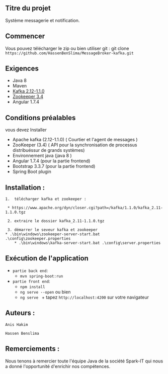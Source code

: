 ## Titre du projet
  
Système messagerie et notification.

## Commencer

Vous pouvez télécharger le zip ou bien  utiliser  git :
git clone `https://github.com/HassenBenSlima/MessageBroker-kafka.git`


## Exigences
* Java 8
* Maven 
* [Kafka 2.12-1.1.0](https://kafka.apache.org/0102/documentation.html)
* [Zookeeper 3.4](https://zookeeper.apache.org/doc/r3.4.12/)
* Angular 1.7.4

## Conditions préalables 

vous devez Installer 

* Apache kafka (2.12-1.1.0) ( Courtier et l'agent de messages )
* ZooKeeper  (3.4) ( API  pour la synchronisation de    processus  distribuéssur de grands systèmes) 
* Environnement java (java 8 )
* Angular 1.7.4 (pour la partie frontend)  
* Bootstrap 3.3.7 (pour la partie frontend)  
* Spring Boot plugin
 

## Installation :

	1.  télécharger kafka et zookeeper :

	 * https://www.apache.org/dyn/closer.cgi?path=/kafka/1.1.0/kafka_2.11-1.1.0.tgz

	 2. extraire le dossier kafka_2.11-1.1.0.tgz 

	 3. démarrer le seveur kafka et zookeeper
	* .\bin\windows\zookeeper-server-start.bat .\config\zookeeper.properties
        * .\bin\windows\kafka-server-start.bat .\config\server.properties

	
## Exécution de  l'application 

* `partie back end`:		
	* `mvn spring-boot:run`
* `partie front end`:	
	* `npm install`
	* `ng serve --open`  ou  bien
    * `ng serve ` + tapez  `http://localhost:4200` sur   votre  navigateur

## Auteurs :
 
 `Anis Hakim`
 
 `Hassen Benslima`
 
## Remerciements :

 Nous tenons  à remercier toute l'équipe Java de la société Spark-IT qui  nous a  donné 
 l'opportunité d'enrichir  nos compétences.


